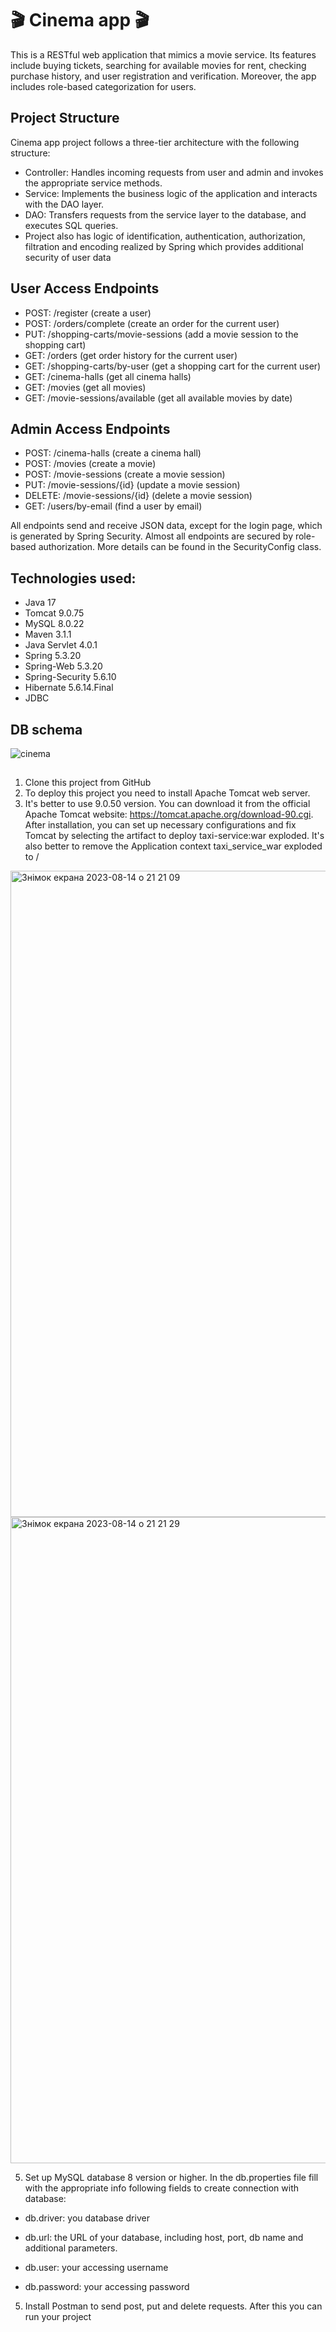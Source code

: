 # 🎬 Cinema app 🎬
This is a RESTful web application that mimics a movie service. Its features include buying tickets, searching for available movies for rent, checking purchase history, and user registration and verification. Moreover, the app includes role-based categorization for users.

## Project Structure
Cinema app project follows a three-tier architecture with the following structure:

* Controller: Handles incoming requests from user and admin and invokes the appropriate service methods.
* Service: Implements the business logic of the application and interacts with the DAO layer.
* DAO: Transfers requests from the service layer to the database, and executes SQL queries.
* Project also has logic of identification, authentication, authorization, filtration and encoding realized by Spring which provides additional security of user data
## User Access Endpoints
* POST: /register (create a user)
* POST: /orders/complete (create an order for the current user)
* PUT: /shopping-carts/movie-sessions (add a movie session to the shopping cart)
* GET: /orders (get order history for the current user)
* GET: /shopping-carts/by-user (get a shopping cart for the current user)
* GET: /cinema-halls (get all cinema halls)
* GET: /movies (get all movies)
* GET: /movie-sessions/available (get all available movies by date)
## Admin Access Endpoints
*   POST: /cinema-halls (create a cinema hall)
*   POST: /movies (create a movie)
*   POST: /movie-sessions (create a movie session)
*   PUT: /movie-sessions/{id} (update a movie session)
*   DELETE: /movie-sessions/{id} (delete a movie session)
*   GET: /users/by-email (find a user by email)

 All endpoints send and receive JSON data, except for the login page, which is generated by Spring Security. Almost all endpoints are secured by role-based authorization. More details can be found in the SecurityConfig class.

## Technologies used:
* Java 17
* Tomcat 9.0.75
* MySQL 8.0.22
* Maven 3.1.1
* Java Servlet 4.0.1
* Spring 5.3.20
* Spring-Web 5.3.20
* Spring-Security 5.6.10
* Hibernate 5.6.14.Final
* JDBC

## DB schema
![cinema](https://github.com/vika-trach/my-cinema-app/assets/122274162/92ad1dd0-d07c-44b7-bea6-a054441a6524)
##
1. Clone this project from GitHub
2. To deploy this project you need to install Apache Tomcat web server.
3. It's better to use 9.0.50 version. You can download it from the official Apache Tomcat website: https://tomcat.apache.org/download-90.cgi. After installation, you can set up necessary configurations and fix Tomcat by selecting the artifact to deploy taxi-service:war exploded. It's also better to remove the Application context taxi_service_war exploded to /
<img width="1034" alt="Знімок екрана 2023-08-14 о 21 21 09" src="https://github.com/vika-trach/my-cinema-app/assets/122274162/847f0bdb-16b7-4694-808c-668436579cf2">

<img width="1034" alt="Знімок екрана 2023-08-14 о 21 21 29" src="https://github.com/vika-trach/my-cinema-app/assets/122274162/5b939b69-da6e-4c69-8f8d-3031bedf755d">

5. Set up MySQL database 8 version or higher. In the db.properties file fill with the appropriate info following fields to create connection with database:
* db.driver: you database driver

* db.url: the URL of your database, including host, port, db name and additional parameters.

* db.user: your accessing username

* db.password: your accessing password

5. Install Postman to send post, put and delete requests. After this you can run your project
